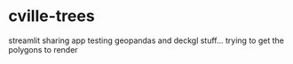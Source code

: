 # cville-trees
streamlit sharing app testing geopandas and deckgl stuff... trying to get the polygons to render
